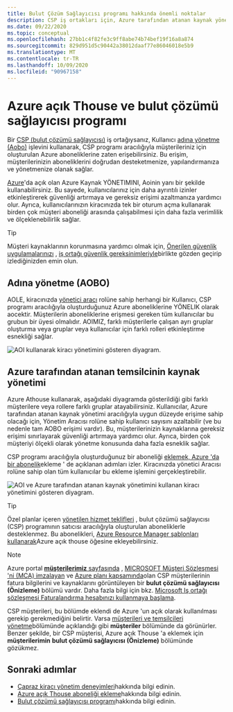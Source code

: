 ```yaml
---
title: Bulut Çözüm Sağlayıcısı programı hakkında önemli noktalar
description: CSP iş ortakları için, Azure tarafından atanan kaynak yönetimi, ayrıntılı izinleri etkinleştirerek güvenliğin ve denetimin artırılmasına yardımcı olur.
ms.date: 09/22/2020
ms.topic: conceptual
ms.openlocfilehash: 27bb1c4f82fe3c9ff8abe74b74bef19f16a8a874
ms.sourcegitcommit: 829d951d5c90442a38012daaf77e86046018e5b9
ms.translationtype: MT
ms.contentlocale: tr-TR
ms.lasthandoff: 10/09/2020
ms.locfileid: "90967158"
---
```

# <a name="azure-lighthouse-and-the-cloud-solution-provider-program"></a>Azure açık Thouse ve bulut çözümü sağlayıcısı programı

Bir [CSP (bulut çözümü sağlayıcısı)](/partner-center/csp-overview) iş ortağıysanız, Kullanıcı [adına yönetme (Aobo)](https://channel9.msdn.com/Series/cspdev/Module-11-Admin-On-Behalf-Of-AOBO) işlevini kullanarak, CSP programı aracılığıyla müşterileriniz için oluşturulan Azure aboneliklerine zaten erişebilirsiniz. Bu erişim, müşterilerinizin aboneliklerini doğrudan desteketmenize, yapılandırmanıza ve yönetmenize olanak sağlar.

[Azure](../overview.md)'da açık olan Azure Kaynak YÖNETIMINI, Aoinin yanı bir şekilde kullanabilirsiniz. Bu sayede, kullanıcılarınız için daha ayrıntılı izinler etkinleştirerek güvenliği artırmaya ve gereksiz erişimi azaltmanıza yardımcı olur. Ayrıca, kullanıcılarınızın kiracınızda tek bir oturum açma kullanarak birden çok müşteri aboneliği arasında çalışabilmesi için daha fazla verimlilik ve ölçeklenebilirlik sağlar.

> [!TIP]
> Müşteri kaynaklarının korunmasına yardımcı olmak için, [Önerilen güvenlik uygulamalarınızı](recommended-security-practices.md) , [iş ortağı güvenlik gereksinimleriyle](/partner-center/partner-security-requirements)birlikte gözden geçirip izlediğinizden emin olun.

## <a name="administer-on-behalf-of-aobo"></a>Adına yönetme (AOBO)

AOLE, kiracınızda [yönetici aracı](/partner-center/permissions-overview#manage-commercial-transactions-in-partner-center-azure-ad-and-csp-roles) rolüne sahip herhangi bir Kullanıcı, CSP programı aracılığıyla oluşturduğunuz Azure aboneliklerine YÖNELIK olarak aocektir. Müşterilerin aboneliklerine erişmesi gereken tüm kullanıcılar bu grubun bir üyesi olmalıdır. AOIMIZ, farklı müşterilerle çalışan ayrı gruplar oluşturma veya gruplar veya kullanıcılar için farklı rolleri etkinleştirme esnekliği sağlar.

![AOI kullanarak kiracı yönetimini gösteren diyagram.](../media/csp-1.jpg)

## <a name="azure-delegated-resource-management"></a>Azure tarafından atanan temsilcinin kaynak yönetimi

Azure Athouse kullanarak, aşağıdaki diyagramda gösterildiği gibi farklı müşterilere veya rollere farklı gruplar atayabilirsiniz. Kullanıcılar, Azure tarafından atanan kaynak yönetimi aracılığıyla uygun düzeyde erişime sahip olacağı için, Yönetim Aracısı rolüne sahip kullanıcı sayısını azaltabilir (ve bu nedenle tam AOBO erişimi vardır). Bu, müşterilerinizin kaynaklarına gereksiz erişimi sınırlayarak güvenliği artırmaya yardımcı olur. Ayrıca, birden çok müşteriyi ölçekli olarak yönetme konusunda daha fazla esneklik sağlar.

CSP programı aracılığıyla oluşturduğunuz bir aboneliği [eklemek, Azure 'da bir abonelik](../how-to/onboard-customer.md)ekleme ' de açıklanan adımları izler. Kiracınızda yönetici Aracısı rolüne sahip olan tüm kullanıcılar bu ekleme işlemini gerçekleştirebilir.

![AOI ve Azure tarafından atanan kaynak yönetimini kullanan kiracı yönetimini gösteren diyagram.](../media/csp-2.jpg)

> [!TIP]
> Özel planlar içeren [yönetilen hizmet teklifleri](managed-services-offers.md) , bulut çözümü sağlayıcısı (CSP) programının satıcısı aracılığıyla oluşturulan aboneliklerle desteklenmez. Bu abonelikleri, [Azure Resource Manager şablonları kullanarak](../how-to/onboard-customer.md)Azure açık thouse öğesine ekleyebilirsiniz.

> [!NOTE]
> Azure portal [ **müşterilerimiz** sayfasında](../how-to/view-manage-customers.md) , [MICROSOFT Müşteri Sözleşmesi 'ni (MCA) imzalayan](/partner-center/confirm-customer-agreement) ve [Azure planı kapsamında](/partner-center/azure-plan-get-started)olan CSP müşterilerinin fatura bilgilerini ve kaynaklarını görüntüleyen bir **bulut çözümü sağlayıcısı (Önizleme)** bölümü vardır. Daha fazla bilgi için bkz. [Microsoft Iş ortağı sözleşmesi Faturalandırma hesabınızı kullanmaya başlama](../../cost-management-billing/understand/mpa-overview.md).
>
> CSP müşterileri, bu bölümde eklendi de Azure 'un açık olarak kullanılması gerekip gerekmediğini belirtir. Varsa [müşterileri ve temsilcileri yönetme](../how-to/view-manage-customers.md)bölümünde açıklandığı gibi **müşteriler** bölümünde da görünürler. Benzer şekilde, bir CSP müşterisi, Azure açık Thouse 'a eklemek için **müşterilerimin** **bulut çözümü sağlayıcısı (Önizleme)** bölümünde gözükmez.

## <a name="next-steps"></a>Sonraki adımlar

- [Çapraz kiracı yönetim deneyimleri](cross-tenant-management-experience.md)hakkında bilgi edinin.
- [Azure açık Thouse aboneliği ekleme](../how-to/onboard-customer.md)hakkında bilgi edinin.
- [Bulut çözümü sağlayıcısı programı](/partner-center/csp-overview)hakkında bilgi edinin.
